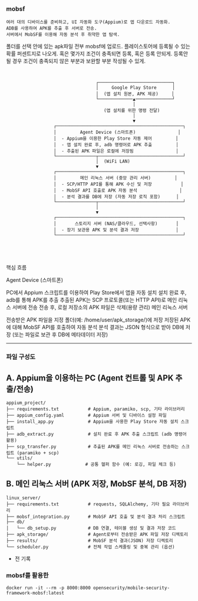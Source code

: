 


### mobsf


```
여러 대의 디바이스를 준비하고, UI 자동화 도구(Appium)로 앱 다운로드 자동화.
ADB를 사용하여 APK를 추출 후 서버로 전송.
서버에서 MobSF를 이용해 자동 분석 후 취약한 앱 탐색.
```



폴더를 선택
안에 있는 apk파일 전부 mobsf에 업로드.
플레이스토어에 등록될 수 있는 확률 퍼센트지로 나오게.
혹은 몇가지 조건이 충족되면 등록, 혹은 등록 안되게.
등록안될 경우 조건이 충족되지 않은 부분과 보완할 부분 작성될 수 있게.


```


                                  ┌────────────────────────────┐
                                  │     Google Play Store      │
                                  │  (앱 설치 원본, APK 제공)     │
                                  └─────────────▲──────────────┘
                                                │
                                     (앱 설치를 위한 명령 전달)
                                                │
                                                ▼
                  ┌────────────────────────────────────────────────┐
                  │         Agent Device (스마트폰)                │
                  │  - Appium을 이용한 Play Store 자동 제어         │
                  │  - 앱 설치 완료 후, adb 명령어로 APK 추출         │
                  │  - 추출된 APK 파일은 로컬에 저장됨                │
                  └───────────────┬────────────────────────────────┘
                                  │  (WiFi LAN)
                                  ▼
                  ┌────────────────────────────────────────────────┐
                  │         메인 리눅스 서버 (중앙 관리 서버)         │
                  │  - SCP/HTTP API를 통해 APK 수신 및 저장           │
                  │  - MobSF API 호출로 APK 자동 분석                │
                  │  - 분석 결과를 DB에 저장 (자동 저장 로직 포함)      │
                  └───────────────┬────────────────────────────────┘
                                  │
                                  ▼
                  ┌────────────────────────────────────────────────┐
                  │       스토리지 서버 (NAS/클라우드, 선택사항)       │
                  │  - 장기 보관용 APK 및 분석 결과 저장              │
                  └────────────────────────────────────────────────┘





```




핵심 흐름

Agent Device (스마트폰)

PC에서 Appium 스크립트를 이용하여 Play Store에서 앱을 자동 설치
설치 완료 후, adb를 통해 APK를 추출
추출된 APK는 SCP 프로토콜(또는 HTTP API)로 메인 리눅스 서버에 전송
전송 후, 로컬 저장소의 APK 파일은 삭제(용량 관리)
메인 리눅스 서버

전송받은 APK 파일을 지정 폴더(예: /home/user/apk_storage/)에 저장
저장된 APK에 대해 MobSF API를 호출하여 자동 분석
분석 결과는 JSON 형식으로 받아 DB에 저장 (또는 파일로 보관 후 DB에 메타데이터 저장)





-----



### 파일 구성도
## A. Appium을 이용하는 PC (Agent 컨트롤 및 APK 추출/전송)
```
appium_project/
├── requirements.txt           # Appium, paramiko, scp, 기타 라이브러리
├── appium_config.yaml         # Appium 서버 및 디바이스 설정 파일
├── install_app.py             # Appium을 사용한 Play Store 자동 설치 스크립트
├── adb_extract.py             # 설치 완료 후 APK 추출 스크립트 (adb 명령어 활용)
├── scp_transfer.py            # 추출된 APK를 메인 리눅스 서버로 전송하는 스크립트 (paramiko + scp)
└── utils/
    └── helper.py             # 공통 헬퍼 함수 (예: 로깅, 파일 체크 등)
```





## B. 메인 리눅스 서버 (APK 저장, MobSF 분석, DB 저장)
```
linux_server/
├── requirements.txt           # requests, SQLAlchemy, 기타 필요 라이브러리
├── mobsf_integration.py       # MobSF API 호출 및 분석 결과 처리 스크립트
├── db/
│   └── db_setup.py            # DB 연결, 테이블 생성 및 결과 저장 코드
├── apk_storage/               # Agent로부터 전송받은 APK 파일 저장 디렉토리
├── results/                   # MobSF 분석 결과(JSON) 저장 디렉토리
└── scheduler.py               # 전체 작업 스케줄링 및 중복 관리 (옵션)
```





- 전 기록
### mobsf를 활용한

```
docker run -it --rm -p 8000:8000 opensecurity/mobile-security-framework-mobsf:latest
```


